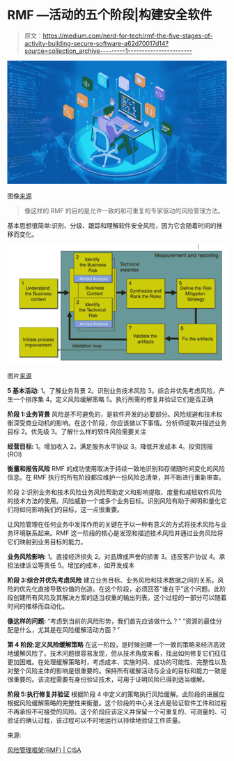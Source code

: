 # RMF —活动的五个阶段|构建安全软件

> 原文：<https://medium.com/nerd-for-tech/rmf-the-five-stages-of-activity-building-secure-software-a62d70017d14?source=collection_archive---------1----------------------->

![](img/8377e2330c618d344041070e17ad6a37.png)

图像[来源](https://www.flexsin.com/blog/custom-software-development-trends-and-methodologies/)

> 像这样的 RMF 的目的是允许一致的和可重复的专家驱动的风险管理方法。

基本思想很简单:识别、分级、跟踪和理解软件安全风险，因为它会随着时间的推移而变化。

![](img/49d738e2807ce4e8a2aac89784a99ee6.png)

图片[来源](https://image3.slideserve.com/5617603/ara-within-rmf-l.jpg)

**5 基本活动:**
1。了解业务背景
2。识别业务技术风险
3。综合并优先考虑风险，产生一个排序集
4。定义风险缓解策略
5。执行所需的修复并验证它们是否正确

**阶段 1:业务背景**
风险是不可避免的，是软件开发的必要部分。风险规避和技术权衡深受商业动机的影响。在这个阶段，你应该做以下事情。分析师提取并描述业务目标
2。优先级
3。了解什么样的软件风险需要关注

**经营目标:**
1。增加收入
2。满足服务水平协议
3。降低开发成本
4。投资回报(ROI)

**衡量和报告风险**
RMF 的成功使用取决于持续一致地识别和存储随时间变化的风险信息。在 RMF 执行的所有阶段都应维护一份风险总清单，并不断进行重新审查。

阶段 2:识别业务和技术风险业务风险帮助定义和影响提取、度量和减轻软件风险的技术方法的使用。风险威胁一个或多个业务目标。识别风险有助于阐明和量化它们将如何影响我们的目标，这一点很重要。

让风险管理在任何业务中发挥作用的关键在于以一种有意义的方式将技术风险与业务环境联系起来。RMF 这一阶段的核心是发现和描述技术风险并通过业务风险将它们映射到业务目标的能力。

**业务风险影响:**
1。直接经济损失
2。对品牌或声誉的损害
3。违反客户协议
4。承担法律诉讼等责任
5。增加的成本，如开发成本

**阶段 3:综合并优先考虑风险**
建立业务目标、业务风险和技术数据之间的关系。风险的优先化直接导致价值的创造。在这个阶段，必须回答“谁在乎”这个问题。此阶段创建所有风险及其解决方案的适当权重的输出列表。这个过程的一部分可以随着时间的推移而自动化。

**像这样的问题:**
“考虑到当前的风险形势，我们首先应该做什么？”
“资源的最佳分配是什么，尤其是在风险缓解活动方面？”

**第 4 阶段:定义风险缓解策略**
在这一阶段，是时候创建一个一致的策略来经济高效地缓解风险了。技术问题很容易发现，但从技术角度来看，找出如何修复它们往往更加困难。在处理缓解策略时，考虑成本、实施时间、成功的可能性、完整性以及对整个风险主体的影响是很重要的。保持所有缓解活动与企业的目标和能力一致是很重要的。该流程需要有身份验证技术，可用于证明风险已得到适当缓解。

**阶段 5:执行修复并验证**
根据阶段 4 中定义的策略执行风险缓解。此阶段的进展应根据风险缓解策略的完整性来衡量。这个阶段的中心关注点是验证软件工件和过程不再承担不可接受的风险。这个阶段应该定义并保留一个可重复的、可测量的、可验证的确认过程，该过程可以不时地运行以持续地验证工件质量。

来源:

[风险管理框架(RMF) | CISA](https://www.cisa.gov/uscert/bsi/articles/best-practices/risk-management/risk-management-framework-%28rmf%29)